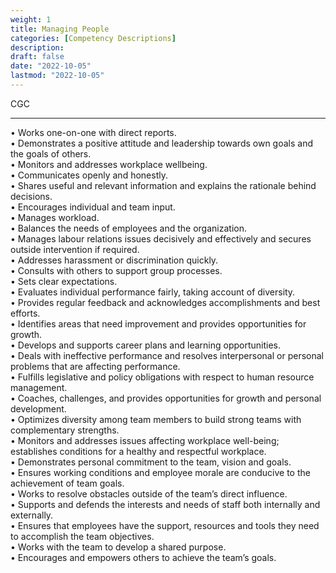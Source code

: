 ```yaml
---
weight: 1
title: Managing People
categories: [Competency Descriptions]
description: 
draft: false
date: "2022-10-05"
lastmod: "2022-10-05"
---
```

CGC

<!--more-->
---

• Works one-on-one with direct reports.  
• Demonstrates a positive attitude and leadership towards own goals and the goals of others.  
• Monitors and addresses workplace wellbeing.  
• Communicates openly and honestly.  
• Shares useful and relevant information and explains the rationale behind decisions.  
• Encourages individual and team input.  
• Manages workload.  
• Balances the needs of employees and the organization.  
• Manages labour relations issues decisively and effectively and secures outside intervention if required.  
• Addresses harassment or discrimination quickly.  
• Consults with others to support group processes.  
• Sets clear expectations.  
• Evaluates individual performance fairly, taking account of diversity.  
• Provides regular feedback and acknowledges accomplishments and best efforts.  
• Identifies areas that need improvement and provides opportunities for growth.  
• Develops and supports career plans and learning opportunities.  
• Deals with ineffective performance and resolves interpersonal or personal problems that are affecting performance.  
• Fulfills legislative and policy obligations with respect to human resource management.  
• Coaches, challenges, and provides opportunities for growth and personal development.  
• Optimizes diversity among team members to build strong teams with complementary strengths.  
• Monitors and addresses issues affecting workplace well-being; establishes conditions for a healthy and respectful workplace.  
• Demonstrates personal commitment to the team, vision and goals.  
• Ensures working conditions and employee morale are conducive to the achievement of team goals.  
• Works to resolve obstacles outside of the team’s direct influence.  
• Supports and defends the interests and needs of staff both internally and externally.  
• Ensures that employees have the support, resources and tools they need to accomplish the team objectives.  
• Works with the team to develop a shared purpose.  
• Encourages and empowers others to achieve the team’s goals.  

